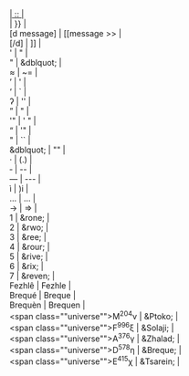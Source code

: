 <a href=" | {{ | <br>
"> | :: | <br>
</a> | }} | <br>
[d message] | [[message >> | <br>
[/d] | ]] | <br>
' | &quot; | <br>
" | &dblquot; | <br>
&#x2248; | ~= | <br>
&rsquo; | ' | <br>
&lsquo; | ` | <br>
&#x294; | '' | <br>
&rdquo; | " | <br>
'" | ' " | <br>
&ldquo; | '" | <br>
&quot; | `` | <br>
&dblquot; | "" | <br>
&middot; | (.) | <br>
&dash; | -- | <br>
&mdash; | --- | <br>
&igrave; | )i | <br>
&hellip; | ... | <br>
&rarr; | => | <br>
<overline>1</overline> | &rone; | <br>
<overline>2</overline> | &rwo; | <br>
<overline>3</overline> | &ree; | <br>
<overline>4</overline> | &rour; | <br>
<overline>5</overline> | &rive; | <br>
<overline>6</overline> | &rix; | <br>
<overline>7</overline> | &reven; | <br>
Fezhl&ecirc; | Fezhle | <br>
Brequ&eacute; | Breque | <br>
Brequ&egrave;n | Brequen | <br>
<span class=""universe"">M<sup>204</sup>&nu;</span> | &Ptoko; | <br>
<span class=""universe"">F<sup>996</sup>&xi;</span> | &Solaji; | <br>
<span class=""universe"">A<sup>376</sup>&gamma;</span> | &Zhalad; | <br>
<span class=""universe"">D<sup>578</sup>&eta;</span> | &Breque; | <br>
<span class=""universe"">E<sup>415</sup>&chi;</span> | &Tsarein; | <br>




